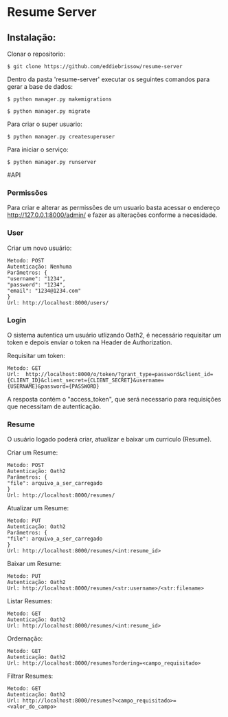 # Resume Server

## Instalação:

Clonar o repositorio:

`$ git clone https://github.com/eddiebrissow/resume-server`

Dentro da pasta 'resume-server' executar os seguintes comandos para gerar a base de dados:

`$ python manager.py makemigrations`

`$ python manager.py migrate`

Para criar o super usuario:

`$ python manager.py createsuperuser`

Para iniciar o serviço:

`$ python manager.py runserver`


#API

### Permissões

Para criar e alterar as permissões de um usuario basta acessar o endereço http://127.0.0.1:8000/admin/ e fazer as 
alterações conforme a necesidade.

### User

Criar um novo usuário:
    
    Metodo: POST
    Autenticação: Nenhuma
    Parâmetros: {
    "username": "1234",
    "password": "1234",
    "email": "1234@1234.com"
    }
    Url: http://localhost:8000/users/
    
### Login

O sistema autentica um usuário utlizando Oath2, é necessário requisitar um token
e depois enviar o token na Header de Authorization.

Requisitar um token:

    Metodo: GET
    Url:  http://localhost:8000/o/token/?grant_type=password&client_id={CLIENT_ID}&client_secret={CLIENT_SECRET}&username={USERNAME}&password={PASSWORD}

A resposta contém o "access_token", que será necessario para requisições que necessitam de autenticação.

### Resume

O usuário logado poderá criar, atualizar e baixar um curriculo (Resume).

Criar um Resume:

    Metodo: POST
    Autenticação: Oath2
    Parâmetros: {
    "file": arquivo_a_ser_carregado
    }
    Url: http://localhost:8000/resumes/
    
Atualizar um Resume:

    Metodo: PUT
    Autenticação: Oath2
    Parâmetros: {
    "file": arquivo_a_ser_carregado
    }
    Url: http://localhost:8000/resumes/<int:resume_id>
    
Baixar um Resume:

    Metodo: PUT
    Autenticação: Oath2
    Url: http://localhost:8000/resumes/<str:username>/<str:filename>
    

Listar Resumes:

    Metodo: GET
    Autenticação: Oath2
    Url: http://localhost:8000/resumes/<int:resume_id>
    
    
Ordernação:

    Metodo: GET
    Autenticação: Oath2
    Url: http://localhost:8000/resumes?ordering=<campo_requisitado>
    
Filtrar Resumes:

    Metodo: GET
    Autenticação: Oath2
    Url: http://localhost:8000/resumes?<campo_requisitado>=<valor_do_campo>

    